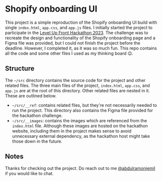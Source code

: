 # Shopify onboarding UI

This project is a simple reproduction of the Shopify onboarding UI build with
single `index.html`, `app.css`, and `app.js` files. I initially started the
project to participate in the [Level Up Front Hackathon
2023](https://www.crushingit.tech/hackathon). The challenge was to recreate the
design and functionality of the Shopify onboarding page and a Figma file was
provided, but I could not finish the project before the deadline. However, I
completed it, as it was so much fun. This repo contains all the code and some
other files I used as my thinking board 😉.

## Structure

The `~/src` directory contains the source code for the project and other related
files. The three main files of the project, `index.html`, `app.css`, and
`app.js` are at the root of this directory. Other related files are nested in
it. These are outlined below.

- `~/src/__ref`: contains related files, but they're not necessarily needed to
  run the project. This directory also contains the Figma file provided for the
  hackathon challenge.
- `~/src/__images`: contains the images which are referenced from the
  `index.html` file. Although these images are hosted on the hackathon website,
  including them in the project makes sense to avoid unnecessary external
  dependency, as the hackathon host might take those down in the future.

## Notes

Thanks for checking out the project. Do reach out to me
[@abdulramonjemil](https://twitter.com/abdulramonjemil) if you would like to
chat.
